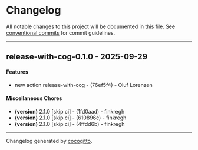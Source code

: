 # Changelog
All notable changes to this project will be documented in this file. See [conventional commits](https://www.conventionalcommits.org/) for commit guidelines.

- - -
## release-with-cog-0.1.0 - 2025-09-29
#### Features
- new action release-with-cog - (76ef5f4) - Oluf Lorenzen
#### Miscellaneous Chores
- **(version)** 2.1.0 [skip ci] - (1fd0aad) - finkregh
- **(version)** 2.1.0 [skip ci] - (610896c) - finkregh
- **(version)** 2.1.0 [skip ci] - (4ffdd6b) - finkregh

- - -

Changelog generated by [cocogitto](https://github.com/cocogitto/cocogitto).